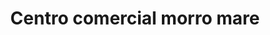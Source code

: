 ---
title: "Centro comercial morro mare"
url: /lecheria/centro-comercial-morro-mare/
shop: centro comercial
---
